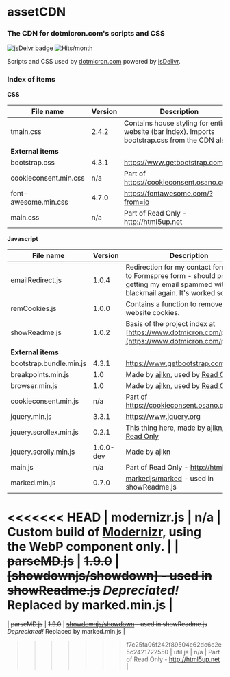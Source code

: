 # assetCDN

### The CDN for dotmicron.com's scripts and CSS

[![jsDelvr badge](https://img.shields.io/badge/Powered%20by-jsDelivr-%23ff5627.svg?style=flat-square)](https://www.jsdelivr.com)
![Hits/month](https://data.jsdelivr.com/v1/package/gh/codemicro/assetCDN/badge)

Scripts and CSS used by [dotmicron.com](https://www.dotmicron.com) powered by [jsDelivr](https://www.jsdelivr.com).

### Index of items

**CSS**

| File name             | Version | Description                                                  |
| --------------------- | ------- | ------------------------------------------------------------ |
| tmain.css             | 2.4.2   | Contains house styling for entire website (bar index). Imports bootstrap.css from the CDN also. |
| **External items**    |         |                                                              |
| bootstrap.css         | 4.3.1   | https://www.getbootstrap.com                                 |
| cookieconsent.min.css | n/a     | Part of https://cookieconsent.osano.com/                     |
| font-awesome.min.css  | 4.7.0   | https://fontawesome.com/?from=io                             |
| main.css              | n/a     | Part of Read Only - http://html5up.net                       |

**Javascript**

| File name               | Version   | Description                                                  |
| ----------------------- | --------- | ------------------------------------------------------------ |
| emailRedirect.js        | 1.0.4     | Redirection for my contact form, going to Formspree form - should prevent getting my email spammed with fake blackmail again. It's worked so far. |
| remCookies.js           | 1.0.0     | Contains a function to remove all website cookies.           |
| showReadme.js           | 1.0.2     | Basis of the project index at [https://www.dotmicron.com/projects/](https://www.dotmicron.com/projects/) |
| **External items**      |           |                                                              |
| bootstrap.bundle.min.js | 4.3.1     | https://www.getbootstrap.com                                 |
| breakpoints.min.js      | 1.0       | Made by [ajlkn](https://github.com/ajlkn), used by [Read Only](https://html5up.net/read-only) |
| browser.min.js          | 1.0       | Made by [ajlkn](https://github.com/ajlkn), used by [Read Only](https://html5up.net/read-only) |
| cookieconsent.min.js    | n/a       | Part of https://cookieconsent.osano.com/                     |
| jquery.min.js           | 3.3.1     | https://www.jquery.org                                       |
| jquery.scrollex.min.js  | 0.2.1     | [This](https://github.com/ajlkn/jquery.scrollex) thing here, made by [ajlkn](https://github.com/ajlkn), used by [Read Only](https://html5up.net/read-only) |
| jquery.scrolly.min.js   | 1.0.0-dev | Made by [ajlkn](https://github.com/ajlkn)                    |
| main.js                 | n/a       | Part of Read Only - http://html5up.net                       |
| marked.min.js           | 0.7.0     | [markedjs/marked](https://www.github.com/markedjs/marked) - used in showReadme.js |
<<<<<<< HEAD
| modernizr.js            | n/a       | Custom build of [Modernizr](https://modernizr.com/), using the WebP component only. |
| ~~parseMD.js~~          | ~~1.9.0~~ | ~~[showdownjs/showdown] - used in showReadme.js~~ *Depreciated!* Replaced by marked.min.js |
=======
| ~~parseMD.js~~          | ~~1.9.0~~ | ~~[showdownjs/showdown](https://www.github.com/showdownjs/showdown) - used in showReadme.js~~ *Depreciated!* Replaced by marked.min.js |
>>>>>>> f7c25fa06f242f89504e62dc6c2e5c2421722550
| util.js                 | n/a       | Part of Read Only - http://html5up.net                       |
